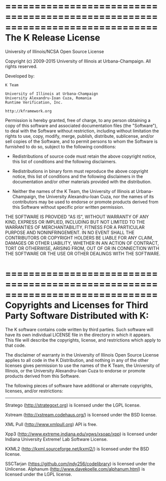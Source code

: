 <!-- Copyright (c) 2010-2019 K Team. All Rights Reserved. -->
==============================================================================
The K Release License
==============================================================================
University of Illinois/NCSA
Open Source License

Copyright (c) 2009-2015 University of Illinois at Urbana-Champaign.
All rights reserved.

Developed by:

    K Team

    University of Illinois at Urbana-Champaign
    University Alexandru-Ioan Cuza, Romania
    Runtime Verification, Inc.

    http://kframework.org

Permission is hereby granted, free of charge, to any person obtaining a copy of
this software and associated documentation files (the "Software"), to deal with
the Software without restriction, including without limitation the rights to
use, copy, modify, merge, publish, distribute, sublicense, and/or sell copies
of the Software, and to permit persons to whom the Software is furnished to do
so, subject to the following conditions:

* Redistributions of source code must retain the above copyright notice,
      this list of conditions and the following disclaimers.

* Redistributions in binary form must reproduce the above copyright notice,
      this list of conditions and the following disclaimers in the
      documentation and/or other materials provided with the distribution.

* Neither the names of the K Team, the University of Illinois at
      Urbana-Champaign, the University Alexandru-Ioan Cuza, nor the names of
      its contributors may be used to endorse or promote products derived from
      this Software without specific prior written permission.

THE SOFTWARE IS PROVIDED "AS IS", WITHOUT WARRANTY OF ANY KIND, EXPRESS OR
IMPLIED, INCLUDING BUT NOT LIMITED TO THE WARRANTIES OF MERCHANTABILITY,
FITNESS FOR A PARTICULAR PURPOSE AND NONINFRINGEMENT. IN NO EVENT SHALL THE
CONTRIBUTORS OR COPYRIGHT HOLDERS BE LIABLE FOR ANY CLAIM, DAMAGES OR OTHER
LIABILITY, WHETHER IN AN ACTION OF CONTRACT, TORT OR OTHERWISE, ARISING FROM,
OUT OF OR IN CONNECTION WITH THE SOFTWARE OR THE USE OR OTHER DEALINGS WITH THE
SOFTWARE.

==============================================================================
Copyrights and Licenses for Third Party Software Distributed with K:
==============================================================================
The K software contains code written by third parties. Such software will have
its own individual LICENSE file in the directory in which it appears. This
file will describe the copyrights, license, and restrictions which apply to
that code.

The disclaimer of warranty in the University of Illinois Open Source License
applies to all code in the K Distribution, and nothing in any of the other
licenses gives permission to use the names of the K Team, the
University of Illinois, or the University Alexandru-Ioan Cuza to endorse or
promote products derived from this Software.

The following pieces of software have additional or alternate copyrights,
licenses, and/or restrictions:

---------------------------------------
Stratego (http://strategoxt.org) is licensed under the LGPL license.

Xstream (http://xstream.codehaus.org/) is licensed under the BSD license.

XML Pull (http://www.xmlpull.org) API is free.

Xpp3 (http://www.extreme.indiana.edu/xgws/xsoap/xpp) is licensed under Indiana
University Extreme! Lab Software License.

KXML2 (http://kxml.sourceforge.net/kxml2/) is licensed under the BSD license.

SSCTarjan (https://github.com/indy256/codelibrary) is licensed under the Unlicense.
Alphanum (http://www.davekoelle.com/alphanum.html) is licensed under the LGPL license.
